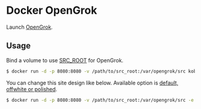 # Docker OpenGrok

Launch [OpenGrok](https://opengrok.github.io/OpenGrok/).

## Usage

Bind a volume to use [SRC_ROOT](https://github.com/OpenGrok/OpenGrok/wiki/How-to-install-OpenGrok#step0---setting-up-the-sources-having-the-web-application-container-ready) for OpenGrok.

```bash
$ docker run -d -p 8080:8080 -v /path/to/src_root:/var/opengrok/src kobtea/opengrok
```

You can change this site design like below.
Available option is [default, offwhite or polished](https://github.com/OpenGrok/OpenGrok/blob/0.12.1.5/OpenGrok#L278-L280).

```bash
$ docker run -d -p 8080:8080 -v /path/to/src_root:/var/opengrok/src -e SKIN='-L polished' kobtea/opengrok
```

